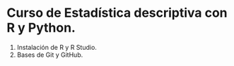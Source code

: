 # Curso de Estadística descriptiva con R y Python.

1. Instalación de R y R Studio.
2. Bases de Git y GitHub.